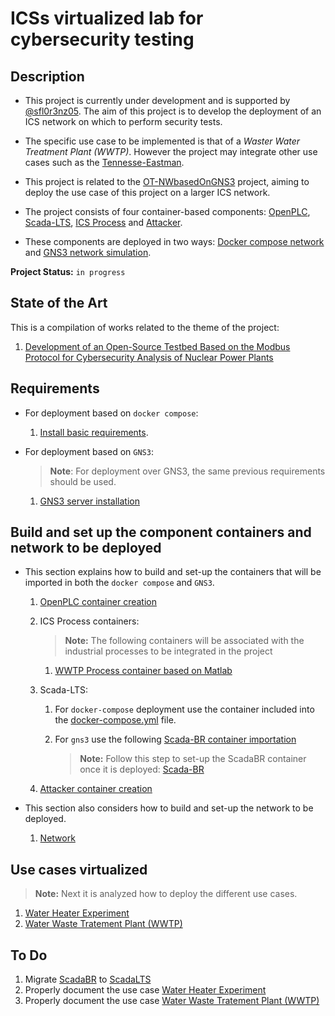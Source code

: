 # ICSs virtualized lab for cybersecurity testing

## Description

- This project is currently under development and is supported by [@sfl0r3nz05](sfigueroa@ceit.es). The aim of this project is to develop the deployment of an ICS network on which to perform security tests.

- The specific use case to be implemented is that of a *Waster Water Treatment Plant (WWTP)*. However the project may integrate other use cases such as the [Tennesse-Eastman](http://depts.washington.edu/control/LARRY/TE/download.html).

- This project is related to the [OT-NWbasedOnGNS3](https://github.com/sfl0r3nz05/OT-NWbasedOnGNS3) project, aiming to deploy the use case of this project on a larger ICS network.

- The project consists of four container-based components: [OpenPLC](https://github.com/thiagoralves/OpenPLC_v3), [Scada-LTS](https://github.com/SCADA-LTS/Scada-LTS), [ICS Process]() and [Attacker]().

- These components are deployed in two ways: [Docker compose network]() and [GNS3 network simulation]().

**Project Status:** `in progress`

## State of the Art

This is a compilation of works related to the theme of the project:

  1. [Development of an Open-Source Testbed Based on the Modbus Protocol for Cybersecurity Analysis of Nuclear Power Plants](./StateofArt/applsci-12-07942.pdf)

## Requirements

- For deployment based on `docker compose`:

  1. [Install basic requirements](./documentation/Requirements/basic-requirements.md).

- For deployment based on `GNS3`:

  > **Note**: For deployment over GNS3, the same previous requirements should be used.

  1. [GNS3 server installation](./documentation/Requirements/gns3.md)

## Build and set up the component containers and network to be deployed

- This section explains how to build and set-up the containers that will be imported in both the `docker compose` and `GNS3`.

  1. [OpenPLC container creation](./documentation/Components/OpenPLC.md)

  2. ICS Process containers:

      > **Note:** The following containers will be associated with the industrial processes to be integrated in the project

      1. [WWTP Process container based on Matlab](./documentation/Components/Matlab.md)

  3. Scada-LTS:

     1. For `docker-compose` deployment use the container included into the [docker-compose.yml](./network/DockerDeployment/ICSNetwork/docker-compose.yml) file.
     2. For `gns3` use the following [Scada-BR container importation](./documentation/Components/Scada-LTS-GNS3.md)

        > **Note:** Follow this step to set-up the ScadaBR container once it is deployed: [Scada-BR](./documentation/Components/Scada-LTS.md)

  4. [Attacker container creation](./documentation/Components/Attacker.md)

- This section also considers how to build and set-up the network to be deployed.

  1. [Network](./documentation/Components/Network.md)

## Use cases virtualized

  > **Note:** Next it is analyzed how to deploy the different use cases.

1. [Water Heater Experiment](./documentation/UseCases/WaterHeater.md)
2. [Water Waste Tratement Plant (WWTP)](./documentation/UseCases/WWTP.md)


## To Do

1. Migrate [ScadaBR](https://github.com/bitelxux/scadabr) to [ScadaLTS](https://github.com/SCADA-LTS/Scada-LTS)
2. Properly document the use case [Water Heater Experiment](./documentation/UseCases/WaterHeater.md)
3. Properly document the use case [Water Waste Tratement Plant (WWTP)](./documentation/UseCases/WWTP.md)
